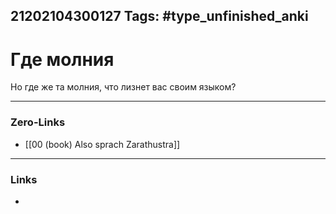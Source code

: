 21202104300127
Tags: #type_unfinished_anki 
---
# Где молния

Но где же та молния, что лизнет вас своим языком?

---
### Zero-Links
- [[00 (book) Also sprach Zarathustra]]
---
### Links
-